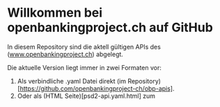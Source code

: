 # Willkommen bei openbankingproject.ch auf GitHub

In diesem Repository sind die aktell gültigen APIs
des (www.openbankingproject.ch) abgelegt.

Die aktuelle Version liegt immer
in zwei Formaten vor:

1. Als verbindliche .yaml Datei direkt (im Repository)[https://github.com/openbankingproject-ch/obp-apis].
2. Oder als (HTML Seite)[psd2-api.yaml.html] zum 